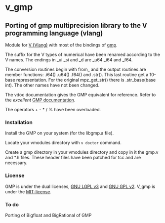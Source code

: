 # v_gmp
## Porting of gmp multiprecision library to the V programming language (vlang)
Module for [V (Vlang)](https://vlang.io/) with most of the bindings of [gmp](https://gmplib.org/).

The suffix for the V types of numerical have been renamed according to the V names. The endings in _ui _si and _d are _u64 _i64 and _f64.

The conversion routines begin with from_ and the output routines are member functions: .i64() .u64() .f64() and .str().
This last routine get a 10-base representation. For the original mpz_get_str() there is .str_base(base int). The other names have not been changed.

The vdoc documentation gives the GMP equivalent for reference. Refer to the _excellent_ [GMP documentation](https://gmplib.org/gmp-man-6.2.1.pdf). 

The operators + - * / % have been overloaded.

### Installation ###
Install the GMP on your system (for the libgmp.a file).

Locate your vmodules directory with `v doctor` command.

Create a gmp directory in your vmodules directory and copy in it the gmp.v and *.h files.
These header files have been patched for tcc and are necessary.

### License ###
GMP is under the dual licenses, [GNU LGPL v3](https://www.gnu.org/licenses/lgpl.html) and [GNU GPL v2](https://www.gnu.org/licenses/gpl-2.0.html). V_gmp is under the [MIT-license](https://raw.githubusercontent.com/VincentLaisney/v_gmp/main/LICENSE).

### To do ###
Porting of Bigfloat and BigRational of GMP
